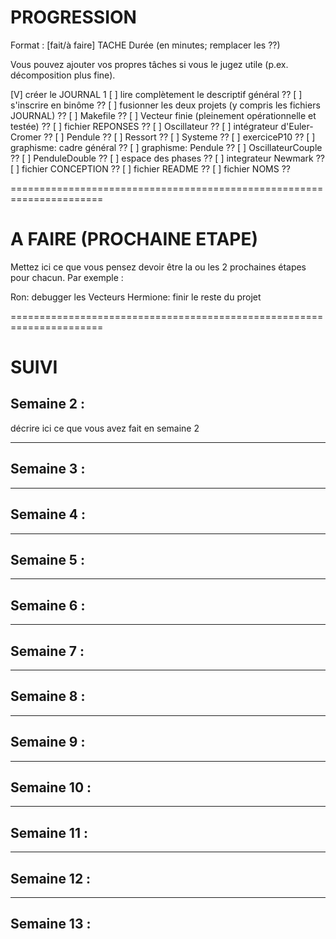 # PROGRESSION

Format : [fait/à faire] TACHE	Durée (en minutes; remplacer les ??)

Vous pouvez ajouter vos propres tâches si vous le jugez utile
(p.ex. décomposition plus fine).

[V] créer le JOURNAL                                    	        1
[ ] lire complètement le descriptif général                  	??
[ ] s'inscrire en binôme                                      	??
[ ] fusionner les deux projets (y compris les fichiers JOURNAL)	??
[ ] Makefile                                               	??
[ ] Vecteur finie (pleinement opérationnelle et testée) 	??
[ ] fichier REPONSES                                         	??
[ ] Oscillateur                                            	??
[ ] intégrateur d'Euler-Cromer                            	??
[ ] Pendule                                               	??
[ ] Ressort                                               	??
[ ] Systeme                                               	??
[ ] exerciceP10                                           	??
[ ] graphisme: cadre général                              	??
[ ] graphisme: Pendule                                     	??
[ ] OscillateurCouple                                     	??
[ ] PenduleDouble                                         	??
[ ] espace des phases                                     	??
[ ] integrateur Newmark                                   	??
[ ] fichier CONCEPTION                                         	??
[ ] fichier README                                        	??
[ ] fichier NOMS                                        	??

======================================================================
# A FAIRE (PROCHAINE ETAPE)

Mettez ici ce que vous pensez devoir être la ou les 2 prochaines étapes
pour chacun. Par exemple :

Ron: debugger les Vecteurs
Hermione: finir le reste du projet

======================================================================
# SUIVI

## Semaine 2 :

décrire ici ce que vous avez fait en semaine 2

--------------------------------------------------
## Semaine 3 :



--------------------------------------------------
## Semaine 4 :



--------------------------------------------------
## Semaine 5 :



--------------------------------------------------
## Semaine 6 :



--------------------------------------------------
## Semaine 7 :



--------------------------------------------------
## Semaine 8 :



--------------------------------------------------
## Semaine 9 :



--------------------------------------------------
## Semaine 10 :



--------------------------------------------------
## Semaine 11 :



--------------------------------------------------
## Semaine 12 :



--------------------------------------------------
## Semaine 13 :

